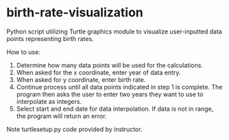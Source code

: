 # birth-rate-visualization
Python script utilizing Turtle graphics module to visualize user-inputted data points representing birth rates.

How to use:
1. Determine how many data points will be used for the calculations.
2. When asked for the x coordinate, enter year of data entry.
3. When asked for y coordinate, enter birth rate.
4. Continue process until all data points indicated in step 1 is complete. The program then asks the user to enter two years they want to use to interpolate as integers.
5. Select start and end date for data interpolation. If data is not in range, the program will return an error.

Note turtlesetup.py code provided by instructor.